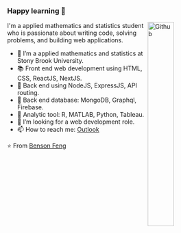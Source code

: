 ### Happy learning 👋

<img width="35%" align="right" alt="Github" src="https://media.giphy.com/media/qgQUggAC3Pfv687qPC/giphy.gif" />

I'm a applied mathematics and statistics student who is passionate about writing code, solving problems, and building web applications.

- 🔭 I’m a applied mathematics and statistics at Stony Brook University.
- 📚 Front end web development using HTML, CSS, ReactJS, NextJS.
- 💽 Back end using  NodeJS, ExpressJS, API routing.
- 💾 Back end database: MongoDB, Graphql, Firebase.
- 🧮 Analytic tool: R, MATLAB, Python, Tableau.
- 👯 I’m looking for a web development role. 
- 📫 How to reach me: [Outlook](mailto:bensonfeng@outlook.com)

⭐️ From [Benson Feng](https://github.com/BensonFeng)
